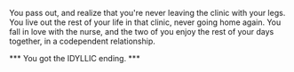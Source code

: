 You pass out, and realize that you're never leaving the clinic with your legs. You live out the rest of your life in that clinic, never going home again. You fall in love with the nurse, and the two of you enjoy the rest of your days together, in a codependent relationship.

*** You got the IDYLLIC ending. ***
